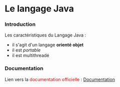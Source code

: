 # Le langage Java

<!-- level 3 header w/o a level 2 header but I have something to replicate… -->
### Introduction

Les caractéristiques du Langage Java :

- il s'agit d'un langage **orienté objet**
- il est *portable*
- il est multithreadé

### Documentation

Lien vers la <span style="color:red;">documentation officielle</span> : [Documentation](https://docs.oracle.com/en/java/javase/23/)
